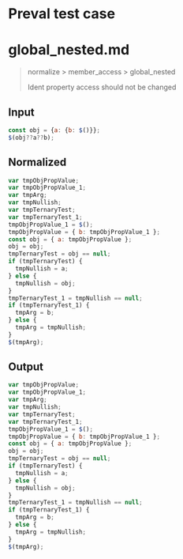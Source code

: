 # Preval test case

# global_nested.md

> normalize > member_access > global_nested
>
> Ident property access should not be changed

## Input

`````js filename=intro
const obj = {a: {b: $()}};
$(obj??a??b);
`````

## Normalized

`````js filename=intro
var tmpObjPropValue;
var tmpObjPropValue_1;
var tmpArg;
var tmpNullish;
var tmpTernaryTest;
var tmpTernaryTest_1;
tmpObjPropValue_1 = $();
tmpObjPropValue = { b: tmpObjPropValue_1 };
const obj = { a: tmpObjPropValue };
obj = obj;
tmpTernaryTest = obj == null;
if (tmpTernaryTest) {
  tmpNullish = a;
} else {
  tmpNullish = obj;
}
tmpTernaryTest_1 = tmpNullish == null;
if (tmpTernaryTest_1) {
  tmpArg = b;
} else {
  tmpArg = tmpNullish;
}
$(tmpArg);
`````

## Output

`````js filename=intro
var tmpObjPropValue;
var tmpObjPropValue_1;
var tmpArg;
var tmpNullish;
var tmpTernaryTest;
var tmpTernaryTest_1;
tmpObjPropValue_1 = $();
tmpObjPropValue = { b: tmpObjPropValue_1 };
const obj = { a: tmpObjPropValue };
obj = obj;
tmpTernaryTest = obj == null;
if (tmpTernaryTest) {
  tmpNullish = a;
} else {
  tmpNullish = obj;
}
tmpTernaryTest_1 = tmpNullish == null;
if (tmpTernaryTest_1) {
  tmpArg = b;
} else {
  tmpArg = tmpNullish;
}
$(tmpArg);
`````
